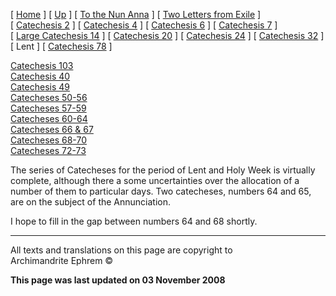 \[ [Home](index.md) \] \[ [Up](theodore.md) \]
\[ [To the Nun Anna](Anna-ep.md) \]
\[ [Two Letters from Exile](exile-epp.md) \]
\[ [Catechesis 2](ths02.md) \] \[ [Catechesis 4](ths04.md) \]
\[ [Catechesis 6](ths06.md) \] \[ [Catechesis 7](ths07.md) \]
\[ [Large Catechesis 14](ths14l.md) \] \[ [Catechesis 20](ths20.md) \]
\[ [Catechesis 24](ths24.md) \] \[ [Catechesis 32](ths32.md) \]
\[ Lent \] \[ [Catechesis 78](Ths78.md) \]

[Catechesis 103](catechesis_103.md)  
[Catechesis 40](ths40.md)  
[Catechesis 49](catechesis_49.md)  
[Catecheses 50-56](ths50-56.md)  
[Catecheses 57-59](ths57-59.md)  
[Catecheses 60-64](ths60-64.md)  
[Catecheses 66 & 67](ths66-67.md)  
[Catecheses 68-70](ths68-70.md)  
[Catecheses 72-73](ths72-73.md)

The series of Catecheses for the period of Lent and Holy Week is
virtually complete, although there a some uncertainties over the
allocation of a number of them to particular days. Two catecheses,
numbers 64 and 65, are on the subject of the Annunciation.

I hope to fill in the gap between numbers 64 and 68 shortly.

-----

All texts and translations on this page are copyright to  
Archimandrite Ephrem ©

**This page was last updated on 03 November 2008**

